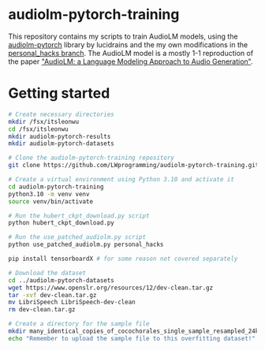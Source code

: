 # audiolm-pytorch-training

This repository contains my scripts to train AudioLM models, using the [audiolm-pytorch](https://github.com/lucidrains/audiolm-pytorch) library by lucidrains and the my own modifications in the [personal_hacks branch](https://github.com/LWprogramming/audiolm-pytorch/tree/personal_hacks). The AudioLM model is a mostly 1-1 reproduction of the paper ["AudioLM: a Language Modeling Approach to Audio Generation"](https://arxiv.org/abs/2209.03143).

# Getting started

```bash
# Create necessary directories
mkdir /fsx/itsleonwu
cd /fsx/itsleonwu
mkdir audiolm-pytorch-results
mkdir audiolm-pytorch-datasets

# Clone the audiolm-pytorch-training repository
git clone https://github.com/LWprogramming/audiolm-pytorch-training.git

# Create a virtual environment using Python 3.10 and activate it
cd audiolm-pytorch-training
python3.10 -m venv venv
source venv/bin/activate

# Run the hubert_ckpt_download.py script
python hubert_ckpt_download.py

# Run the use_patched_audiolm.py script
python use_patched_audiolm.py personal_hacks

pip install tensorboardX # for some reason not covered separately

# Download the dataset
cd ../audiolm-pytorch-datasets
wget https://www.openslr.org/resources/12/dev-clean.tar.gz
tar -xvf dev-clean.tar.gz
mv LibriSpeech LibriSpeech-dev-clean
rm dev-clean.tar.gz

# Create a directory for the sample file
mkdir many_identical_copies_of_cocochorales_single_sample_resampled_24kHz_trimmed_first_second
echo "Remember to upload the sample file to this overfitting dataset!"
```
